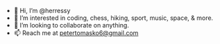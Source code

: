 - 👋 Hi, I’m @herressy
- 👀 I’m interested in coding, chess, hiking, sport, music, space, & more.
- 💞️ I’m looking to collaborate on anything.
- 📫 Reach me at petertomasko6@gmail.com
